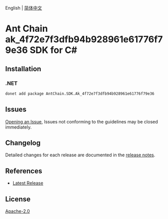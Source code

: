 English | [简体中文](README-CN.md)

# Ant Chain ak_4f72e7f3dfb94b928961e61776f79e36 SDK for C#

## Installation

### .NET

```bash
donet add package AntChain.SDK.Ak_4f72e7f3dfb94b928961e61776f79e36
```

## Issues

[Opening an Issue](https://github.com/alipay/antchain-openapi-prod-sdk/issues/new), Issues not conforming to the guidelines may be closed immediately.

## Changelog

Detailed changes for each release are documented in the [release notes](./ChangeLog.md).

## References

* [Latest Release](https://github.com/alipay/antchain-openapi-prod-sdk/)

## License

[Apache-2.0](http://www.apache.org/licenses/LICENSE-2.0)
